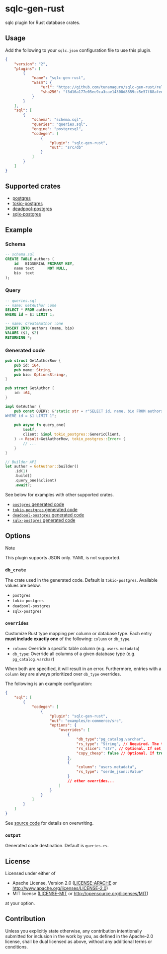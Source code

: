 # sqlc-gen-rust

sqlc plugin for Rust database crates.

## Usage

Add the following to your `sqlc.json` configuration file to use this plugin.

```json
{
    "version": "2",
    "plugins": [
        {
            "name": "sqlc-gen-rust",
            "wasm": {
                "url": "https://github.com/tunamaguro/sqlc-gen-rust/releases/download/v0.1.4/sqlc-gen-rust.wasm",
                "sha256": "f3d16a177e05ec9ca3cae14308d8859cc5e57f88afee8e86d6f00d8568bdce44"
            }
        }
    ],
    "sql": [
        {
            "schema": "schema.sql",
            "queries": "queries.sql",
            "engine": "postgresql",
            "codegen": [
                {
                    "plugin": "sqlc-gen-rust",
                    "out": "src/db"
                }
            ]
        }
    ]
}
```

## Supported crates

- [postgres](https://crates.io/crates/postgres)
- [tokio-postgres](https://crates.io/crates/tokio-postgres)
- [deadpool-postgres](https://crates.io/crates/deadpool-postgres)
- [sqlx-postgres](https://docs.rs/sqlx/latest/sqlx/postgres/index.html)

## Example

### Schema

```sql
-- schema.sql
CREATE TABLE authors (
    id   BIGSERIAL PRIMARY KEY,
    name text      NOT NULL,
    bio  text
);
```

### Query

```sql
-- queries.sql
-- name: GetAuthor :one
SELECT * FROM authors
WHERE id = $1 LIMIT 1;

-- name: CreateAuthor :one
INSERT INTO authors (name, bio)
VALUES ($1, $2)
RETURNING *;
```

### Generated code

```rust
pub struct GetAuthorRow {
    pub id: i64,
    pub name: String,
    pub bio: Option<String>,
}

pub struct GetAuthor {
    id: i64,
}

impl GetAuthor {
    pub const QUERY: &'static str = r"SELECT id, name, bio FROM authors
WHERE id = $1 LIMIT 1";
    
    pub async fn query_one(
        &self,
        client: &impl tokio_postgres::GenericClient,
    ) -> Result<GetAuthorRow, tokio_postgres::Error> {
        // ...
    }
}

// Builder API
let author = GetAuthor::builder()
    .id(1)
    .build()
    .query_one(&client)
    .await?;
```

See below for examples with other supported crates.

- [`postgres` generated code](./examples/e-commerce/src/postgres_query.rs)
- [`tokio-postgres` generated code](./examples/e-commerce/src/tokio_query.rs)
- [`deadpool-postgres` generated code](./examples/e-commerce/src/deadpool_query.rs)
- [`sqlx-postgres` generated code](./examples/e-commerce/src/sqlx_query.rs)

## Options

> [!NOTE]
> This plugin supports JSON only. YAML is not supported.

### `db_crate`

The crate used in the generated code. Default is `tokio-postgres`. Available values are below.

- `postgres` 
- `tokio-postgres`
- `deadpool-postgres`
- `sqlx-postgres`

### `overrides`

Customize Rust type mapping per column or database type. Each entry **must include exactly one** of the following: `column` or `db_type`.

- `column`: Override a specific table column (e.g. `users.metadata`)
- `db_type`: Override all columns of a given database type (e.g. `pg_catalog.varchar`)

When both are specified, it will result in an error. Furthermore, entries with a `column` key are always prioritized over `db_type` overrides.

The following is an example configuration:

```json
{
    "sql": [
        {
            "codegen": [
                {
                    "plugin": "sqlc-gen-rust",
                    "out": "examples/e-commerce/src",
                    "options": {
                        "overrides": [
                            {
                                "db_type":"pg_catalog.varchar", 
                                "rs_type": "String", // Required. The target Rust type.
                                "rs_slice": "str", // Optional. If set, the argument of the generated code uses `&str` instead of `&String`.
                                "copy_cheap": false // Optional. If true, the argument of the generated code uses `i32` instead of `&i32`.
                            },
                            {
                                "column": "users.metadata",
                                "rs_type": "serde_json::Value"
                            }
                            // other overrides...
                        ]
                    }
                }
            ]
        }
    ]
}
```

See [source code](https://github.com/sqlc-dev/sqlc/blob/v1.29.0/internal/codegen/golang/postgresql_type.go#L37-L605) for details on overwriting.

### `output`

Generated code destination. Default is `queries.rs`. 

## License

Licensed under either of

- Apache License, Version 2.0 ([LICENSE-APACHE](./LICENSE-APACHE) or <http://www.apache.org/licenses/LICENSE-2.0>)
- MIT license ([LICENSE-MIT](./LICENSE-MIT) or <http://opensource.org/licenses/MIT>)

at your option.

## Contribution

Unless you explicitly state otherwise, any contribution intentionally submitted for inclusion in the work by you, as defined in the Apache-2.0 license, shall be dual licensed as above, without any additional terms or conditions.